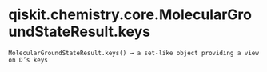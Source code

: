 # qiskit.chemistry.core.MolecularGroundStateResult.keys

`MolecularGroundStateResult.keys() → a set-like object providing a view on D’s keys`
